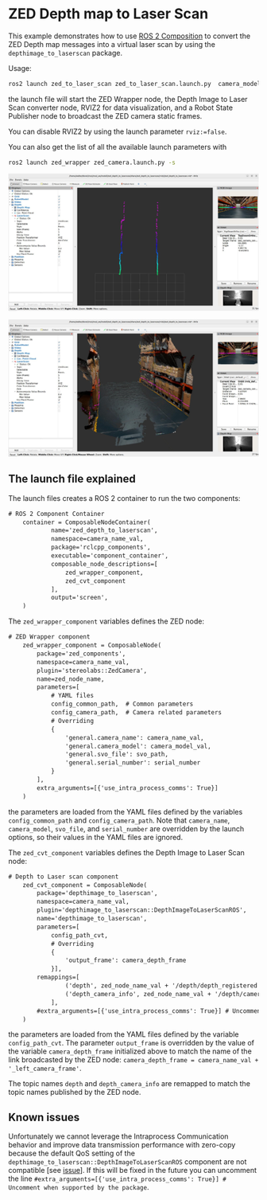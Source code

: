 # ZED Depth map to Laser Scan

This example demonstrates how to use [ROS 2 Composition](https://docs.ros.org/en/humble/Concepts/Intermediate/About-Composition.html) to convert the ZED Depth map messages into a virtual laser scan by using the `depthimage_to_laserscan` package.

Usage:

```bash
ros2 launch zed_to_laser_scan zed_to_laser_scan.launch.py  camera_model:=<camera_model>
```

the launch file will start the ZED Wrapper node, the Depth Image to Laser Scan converter node, RVIZ2 for data visualization, and a Robot State Publisher node to broadcast the ZED camera static frames.

You can disable RVIZ2 by using the launch parameter `rviz:=false`.

You can also get the list of all the available launch parameters with 

```bash
ros2 launch zed_wrapper zed_camera.launch.py -s
```

![](./images/laserscan.jpg)

![](./images/pointcloud_scan.jpg)

## The launch file explained

The launch files creates a ROS 2 container to run the two components:

```xml
# ROS 2 Component Container
    container = ComposableNodeContainer(
            name='zed_depth_to_laserscan',
            namespace=camera_name_val,
            package='rclcpp_components',
            executable='component_container',
            composable_node_descriptions=[
                zed_wrapper_component,
                zed_cvt_component
            ],
            output='screen',
    )
```

The `zed_wrapper_component` variables defines the ZED node:

```xml
# ZED Wrapper component
    zed_wrapper_component = ComposableNode(
        package='zed_components',
        namespace=camera_name_val,
        plugin='stereolabs::ZedCamera',
        name=zed_node_name,
        parameters=[
            # YAML files
            config_common_path,  # Common parameters
            config_camera_path,  # Camera related parameters
            # Overriding
            {
                'general.camera_name': camera_name_val,
                'general.camera_model': camera_model_val,
                'general.svo_file': svo_path,
                'general.serial_number': serial_number
            }
        ],
        extra_arguments=[{'use_intra_process_comms': True}]
    )
```

the parameters are loaded from the YAML files defined by the variables `config_common_path` and `config_camera_path`. Note that `camera_name`, `camera_model`, `svo_file`, and `serial_number` are overridden by the launch options, so their values in the YAML files are ignored.

The `zed_cvt_component` variables defines the Depth Image to Laser Scan node:

```xml
# Depth to Laser scan component
    zed_cvt_component = ComposableNode(
        package='depthimage_to_laserscan',
        namespace=camera_name_val,
        plugin='depthimage_to_laserscan::DepthImageToLaserScanROS',
        name='depthimage_to_laserscan',
        parameters=[
            config_path_cvt,
            # Overriding
            {
                'output_frame': camera_depth_frame
            }],
        remappings=[
                ('depth', zed_node_name_val + '/depth/depth_registered'),
                ('depth_camera_info', zed_node_name_val + '/depth/camera_info')
            ],
        #extra_arguments=[{'use_intra_process_comms': True}] # Uncomment when supported by the package
    )
```

the parameters are loaded from the YAML files defined by the variable `config_path_cvt`. The parameter `output_frame` is overridden by the value of the variable `camera_depth_frame` initialized above to match the name of the link broadcasted by the ZED node: `camera_depth_frame = camera_name_val + '_left_camera_frame'`.

The topic names `depth` and `depth_camera_info` are remapped to match the topic names published by the ZED node.

## Known issues

Unfortunately we cannot leverage the Intraprocess Communication behavior and improve data transmission performance with zero-copy because the default QoS setting of the `depthimage_to_laserscan::DepthImageToLaserScanROS` component are not compatible [see [issue](https://github.com/ros-perception/depthimage_to_laserscan/issues/75)]. If this will be fixed in the future you can uncomment the line `#extra_arguments=[{'use_intra_process_comms': True}] # Uncomment when supported by the package`.